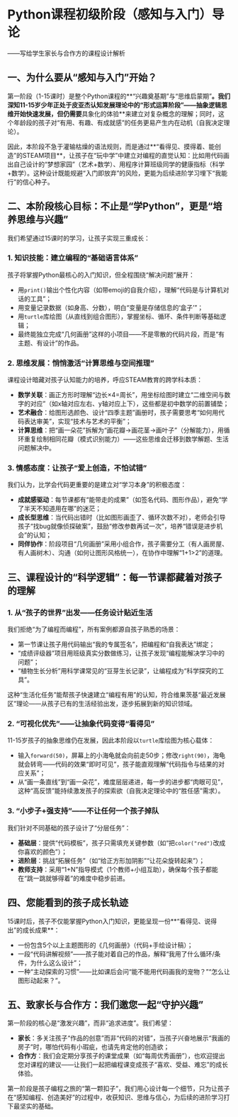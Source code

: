 # Python课程初级阶段（感知与入门）导论  
——写给学生家长与合作方的课程设计解析  


## 一、为什么要从“感知与入门”开始？  
第一阶段（1-15课时）是整个Python课程的**“兴趣奠基期”与“思维启蒙期”**。我们深知11-15岁少年正处于皮亚杰认知发展理论中的“形式运算阶段”——抽象逻辑思维开始快速发展，但仍需要**具象化的体验**来建立对复杂概念的理解；同时，这个年龄段的孩子对“有用、有趣、有成就感”的任务更易产生内在动机（自我决定理论）。  

因此，本阶段不急于灌输枯燥的语法规则，而是通过**“看得见、摸得着、能创造”的STEAM项目**，让孩子在“玩中学”中建立对编程的直觉认知：比如用代码画出自己设计的“梦想家园”（艺术+数学）、用程序计算班级同学的健康指标（科学+数学）。这种设计既能规避“入门即放弃”的风险，更能为后续进阶学习埋下“我能行”的信心种子。  


## 二、本阶段核心目标：不止是“学Python”，更是“培养思维与兴趣”  
我们希望通过15课时的学习，让孩子实现三重成长：  

### 1. **知识技能：建立编程的“基础语言体系”**  
孩子将掌握Python最核心的入门知识，但全程围绕“解决问题”展开：  
- 用`print()`输出个性化内容（如带emoji的自我介绍），理解“代码是与计算机对话的工具”；  
- 用变量记录数据（如身高、分数），明白“变量是存储信息的‘盒子’”；  
- 用`turtle`库绘图（从直线到组合图形），掌握坐标、循环、条件判断等基础逻辑；  
- 最终能独立完成“几何画册”这样的小项目——不是零散的代码片段，而是“有主题、有设计”的作品。  

### 2. **思维发展：悄悄激活“计算思维与空间推理”**  
课程设计暗藏对孩子认知能力的培养，呼应STEAM教育的跨学科本质：  
- **数学关联**：画正方形时理解“边长×4=周长”，用坐标绘图时建立“二维空间与数字的对应”（如x轴对应左右、y轴对应上下），这些都是初中数学的前置铺垫；  
- **艺术融合**：给图形选颜色、设计“四季主题”画册时，孩子需要思考“如何用代码表达审美”，实现“技术与艺术的平衡”；  
- **计算思维**：把“画一朵花”拆解为“画花瓣→画花茎→画叶子”（分解能力），用循环重复绘制相同花瓣（模式识别能力）——这些思维会迁移到数学解题、生活问题解决中。  

### 3. **情感态度：让孩子“爱上创造，不怕试错”**  
我们认为，比学会代码更重要的是建立对“学习本身”的积极态度：  
- **成就感驱动**：每节课都有“能带走的成果”（如签名代码、图形作品），避免“学了半天不知道用在哪”的迷茫；  
- **成长型思维**：当代码出错时（比如图形画歪了、循环次数不对），老师会引导孩子“找bug就像侦探破案”，鼓励“修改参数再试一次”，培养“错误是进步机会”的认知；  
- **同伴协作**：阶段项目“几何画册”采用小组合作，孩子需要分工（有人画房屋、有人画树木）、沟通（如何让图形风格统一），在协作中理解“1+1>2”的道理。  


## 三、课程设计的“科学逻辑”：每一节课都藏着对孩子的理解  
### 1. **从“孩子的世界”出发——任务设计贴近生活**  
我们拒绝“为了编程而编程”，所有案例都源自孩子熟悉的场景：  
- 第一节课让孩子用代码输出“我的专属签名”，把编程和“自我表达”绑定；  
- “成绩评级器”项目用班级真实分数做练习，让孩子发现“编程能解决学习中的问题”；  
- “植物生长分析”用科学课常见的“豆芽生长记录”，让编程成为“科学探究的工具”。  

这种“生活化任务”能帮孩子快速建立“编程有用”的认知，符合维果茨基“最近发展区”理论——从孩子已有的生活经验出发，逐步拓展到新的知识领域。  

### 2. **“可视化优先”——让抽象代码变得“看得见”**  
11-15岁孩子的抽象思维仍在发展，因此本阶段以`turtle`库绘图为核心载体：  
- 输入`forward(50)`，屏幕上的小海龟就会向前走50步；修改`right(90)`，海龟就会转弯——代码的效果“即时可见”，孩子能直观理解“代码指令与结果的对应关系”；  
- 从“画一条直线”到“画一朵花”，难度层层递进，每一步的进步都“肉眼可见”，这种“高反馈”能持续激发孩子的探索欲（自我决定理论中的“胜任感”需求）。  

### 3. **“小步子+强支持”——不让任何一个孩子掉队**  
我们针对不同基础的孩子设计了“分层任务”：  
- **基础层**：提供“代码模板”，孩子只需填充关键参数（如“把`color("red")`改成你喜欢的颜色”）；  
- **进阶层**：挑战“拓展任务”（如“给正方形加阴影”“让花朵旋转起来”）；  
- **教师支持**：采用“1+N”指导模式（1个教师+小组互助），确保每个孩子都能在“跳一跳就够得着”的难度中稳步前进。  


## 四、您能看到的孩子成长轨迹  
15课时后，孩子不仅能掌握Python入门知识，更能呈现一份**“看得见、说得出”的成长成果**：  
- 一份包含5个以上主题图形的《几何画册》（代码+手绘设计稿）；  
- 一段“代码讲解视频”——孩子能对着自己的作品，解释“我用了什么循环/条件，为什么这么设计”；  
- 一种“主动探索的习惯”——比如课后会问“能不能用代码画我的宠物？”“怎么让图形动起来？”。  


## 五、致家长与合作方：我们邀您一起“守护兴趣”  
第一阶段的核心是“激发兴趣”，而非“追求进度”。我们希望：  
- **家长**：多关注孩子“作品的创意”而非“代码的对错”，当孩子兴奋地展示“我画的房子”时，哪怕代码有小瑕疵，也请先肯定他的创造欲；  
- **合作方**：我们会定期分享孩子的课堂成果（如“每周优秀画册”），也欢迎提出您对课程的建议——让我们一起把编程课变成孩子“喜欢、受益、难忘”的成长体验。  


第一阶段是孩子编程之旅的“第一颗扣子”，我们用心设计每一个细节，只为让孩子在“感知编程、创造美好”的过程中，收获知识、思维与信心，为后续的进阶学习打下最坚实的基础。